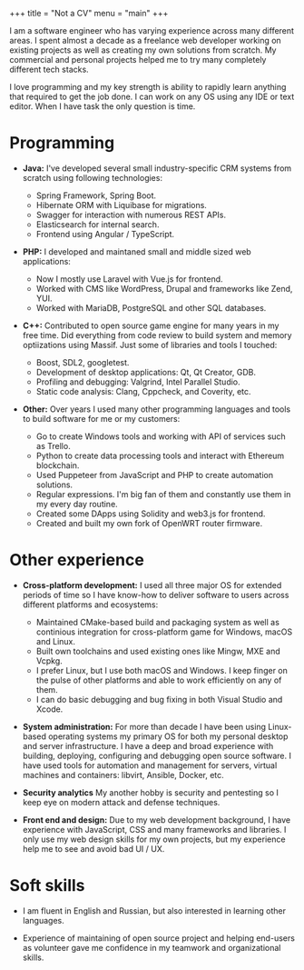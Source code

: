 +++
title = "Not a CV"
menu = "main"
+++

I am a software engineer who has varying experience across many different areas. I spent almost a decade as a freelance web developer working on existing projects as well as creating my own solutions from scratch. My commercial and personal projects helped me to try many completely different tech stacks.

I love programming and my key strength is ability to rapidly learn anything that required to get the job done. I can work on any OS using any IDE or text editor. When I have task the only question is time.

# Programming

* **Java:** I've developed several small industry-specific CRM systems from scratch using following technologies:

  * Spring Framework, Spring Boot.
  * Hibernate ORM with Liquibase for migrations.
  * Swagger for interaction with numerous REST APIs.
  * Elasticsearch for internal search.
  * Frontend using Angular / TypeScript.

* **PHP:** I developed and maintaned small and middle sized web applications:
  * Now I mostly use Laravel with Vue.js for frontend.
  * Worked with CMS like WordPress, Drupal and frameworks like Zend, YUI.
  * Worked with MariaDB, PostgreSQL and other SQL databases.

* **C++:** Contributed to open source game engine for many years in my free time. Did everything from code review to build system and memory optiizations using Massif. Just some of libraries and tools I touched:

  * Boost, SDL2, googletest.
  * Development of desktop applications: Qt, Qt Creator, GDB.
  * Profiling and debugging: Valgrind, Intel Parallel Studio.
  * Static code analysis: Clang, Cppcheck, and Coverity, etc.

* **Other:** Over years I used many other programming languages and tools to build software for me or my customers:
  * Go to create Windows tools and working with API of services such as Trello. 
  * Python to create data processing tools and interact with Ethereum blockchain.
  * Used Puppeteer from JavaScript and PHP to create automation solutions.
  * Regular expressions. I'm big fan of them and constantly use them in my every day routine.
  * Created some DApps using Solidity and web3.js for frontend.
  * Created and built my own fork of OpenWRT router firmware.

# Other experience

* **Cross-platform development:** I used all three major OS for extended periods of time so I have know-how to deliver software to users across different platforms and ecosystems:
  * Maintained CMake-based build and packaging system as well as continious integration for cross-platform game for Windows, macOS and Linux.
  * Built own toolchains and used existing ones like Mingw, MXE and Vcpkg.
  * I prefer Linux, but I use both macOS and Windows. I keep finger on the pulse of other platforms and able to work efficiently on any of them.
  * I can do basic debugging and bug fixing in both Visual Studio and Xcode.

* **System administration:** For more than decade I have been using Linux-based operating systems my primary OS for both my personal desktop and server infrastructure. I have a deep and broad experience with building, deploying, configuring and debugging open source software. I have used tools for automation and management for servers, virtual machines and containers: libvirt, Ansible, Docker, etc.

* **Security analytics** My another hobby is security and pentesting so I keep eye on modern attack and defense techniques.

* **Front end and design:** Due to my web development background, I have experience with JavaScript, CSS and many frameworks and libraries. I only use my web design skills for my own projects, but my experience help me to see and avoid bad UI / UX. 

# Soft skills

* I am fluent in English and Russian, but also interested in learning other languages. 

* Experience of maintaining of open source project and helping end-users as volunteer gave me confidence in my teamwork and organizational skills.